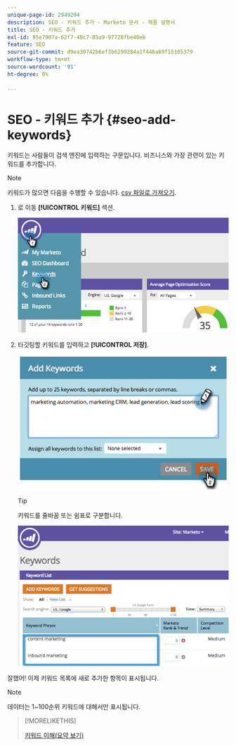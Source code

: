 ```yaml
---
unique-page-id: 2949204
description: SEO - 키워드 추가 - Marketo 문서 - 제품 설명서
title: SEO - 키워드 추가
exl-id: 95e7907a-62f7-40c7-85a9-97728fbe40eb
feature: SEO
source-git-commit: d9ea30742b6ef3b6299284a1f446a69f15105379
workflow-type: tm+mt
source-wordcount: '91'
ht-degree: 0%

---
```


# SEO - 키워드 추가 {#seo-add-keywords}

키워드는 사람들이 검색 엔진에 입력하는 구문입니다. 비즈니스와 가장 관련이 있는 키워드를 추가합니다.

>[!NOTE]
>
>키워드가 많으면 다음을 수행할 수 있습니다. [csv 파일로 가져오기](/help/marketo/product-docs/additional-apps/seo/keywords/seo-importing-keywords-with-a-csv.md).

1. 로 이동 **[!UICONTROL 키워드]** 섹션.

   ![](assets/image2014-9-18-11-3a28-3a39.png)

1. 타깃팅할 키워드를 입력하고 **[!UICONTROL 저장]**.

   ![](assets/image2014-9-18-11-3a28-3a51.png)

   >[!TIP]
   >
   >키워드를 줄바꿈 또는 쉼표로 구분합니다.

   ![](assets/image2014-9-18-11-3a29-3a12.png)

잘했어! 이제 키워드 목록에 새로 추가한 항목이 표시됩니다.

>[!NOTE]
>
>데이터는 1~100순위 키워드에 대해서만 표시됩니다.

>[!MORELIKETHIS]
>
>[키워드 이해(요약 보기)](/help/marketo/product-docs/additional-apps/seo/keywords/seo-understanding-keywords.md)